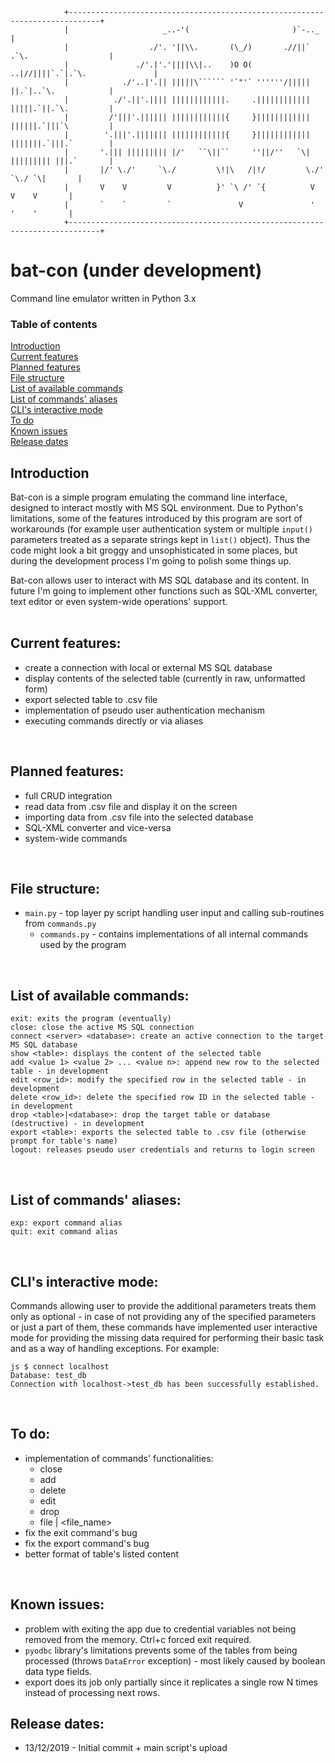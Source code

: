 ```
            +-----------------------------------------------------------------------------+
            |                     _..-'(                       )`-.._                     |
            |                  ./'. '||\\.       (\_/)       .//||` .`\.                  |
            |               ./'.|'.'||||\\|..    )O O(    ..|//||||`.`|.`\.               |
            |            ./'..|'.|| |||||\`````` '`"'` ''''''/||||| ||.`|..`\.            |
            |          ./'.||'.|||| ||||||||||||.     .|||||||||||| |||||.`||.`\.         |
            |         /'|||'.|||||| ||||||||||||{     }|||||||||||| ||||||.`|||`\         |
            |        '.|||'.||||||| ||||||||||||{     }|||||||||||| |||||||.`|||.`        |
            |       '.||| ||||||||| |/'   ``\||``     ''||/''   `\| ||||||||| |||.`       |
            |       |/' \./'     `\./         \!|\   /|!/         \./'     `\./ `\|       |
            |       V    V         V          }' `\ /' `{          V         V    V       |
            |       `    `         `               V               '         '    '       |
            +-----------------------------------------------------------------------------+
```

# bat-con (under development)
Command line emulator written in Python 3.x

### Table of contents
[Introduction](#introduction)<br />
[Current features](#current-features)<br />
[Planned features](#planned-features)<br />
[File structure](#file-structure)<br />
[List of available commands](#list-of-available-commands)<br />
[List of commands' aliases](#list-of-commands-aliases)<br />
[CLI's interactive mode](#clis-interactive-mode)<br />
[To do](#to-do)<br />
[Known issues](#known-issues)<br />
[Release dates](#release-dates)<br />

## Introduction
Bat-con is a simple program emulating the command line interface, designed to interact mostly with MS SQL environment. Due to Python's limitations, some of the features introduced by this program are sort of workarounds (for example user authentication system or multiple `input()` parameters treated as a separate strings kept in `list()` object). Thus the code might look a bit groggy and unsophisticated in some places, but during the development process I'm going to polish some things up.

Bat-con allows user to interact with MS SQL database and its content. In future I'm going to implement other functions such as SQL-XML converter, text editor or even system-wide operations' support.<br /><br />

## Current features:
- create a connection with local or external MS SQL database
- display contents of the selected table (currently in raw, unformatted form)
- export selected table to .csv file
- implementation of pseudo user authentication mechanism
- executing commands directly or via aliases
<br />

## Planned features:
- full CRUD integration
- read data from .csv file and display it on the screen
- importing data from .csv file into the selected database
- SQL-XML converter and vice-versa
- system-wide commands
<br />

## File structure:
- `main.py` - top layer py script handling user input and calling sub-routines from `commands.py`
  - `commands.py` - contains implementations of all internal commands used by the program
<br />

## List of available commands:
```
exit: exits the program (eventually)
close: close the active MS SQL connection
connect <server> <database>: create an active connection to the target MS SQL database
show <table>: displays the content of the selected table
add <value 1> <value 2> ... <value n>: append new row to the selected table - in development
edit <row_id>: modify the specified row in the selected table - in development
delete <row_id>: delete the specified row ID in the selected table - in development
drop <table>|<database>: drop the target table or database (destructive) - in development
export <table>: exports the selected table to .csv file (otherwise prompt for table's name)
logout: releases pseudo user credentials and returns to login screen
```
<br />

## List of commands' aliases:
```
exp: export command alias
quit: exit command alias
```
<br />

## CLI's interactive mode:
Commands allowing user to provide the additional parameters treats them only as optional - in case of not providing any of the specified parameters or just a part of them, these commands have implemented user interactive mode for providing the missing data required for performing their basic task and as a way of handling exceptions. For example:
```
js $ connect localhost
Database: test_db
Connection with localhost->test_db has been successfully established.
```
<br />

## To do:
- implementation of commands' functionalities:
  - close
  - add
  - delete
  - edit
  - drop
  - file <read>|<write> <file_name>
- fix the exit command's bug
- fix the export command's bug
- better format of table's listed content
<br />

## Known issues:
- problem with exiting the app due to credential variables not being removed from the memory. Ctrl+c forced exit required.
- `pyodbc` library's limitations prevents some of the tables from being processed (throws `DataError` exception) - most likely caused by boolean data type fields.
- export does its job only partially since it replicates a single row N times instead of processing next rows.

## Release dates:
- 13/12/2019 - Initial commit + main script's upload

